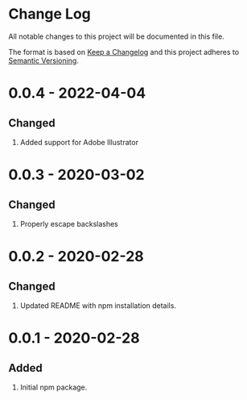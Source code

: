 # Change Log
All notable changes to this project will be documented in this file.
 
The format is based on [Keep a Changelog](http://keepachangelog.com/) and this project adheres to [Semantic Versioning](http://semver.org/).

# 0.0.4 - 2022-04-04

## Changed
1. Added support for Adobe Illustrator

# 0.0.3 - 2020-03-02

## Changed
1. Properly escape backslashes

# 0.0.2 - 2020-02-28

## Changed
1. Updated README with npm installation details.

# 0.0.1 - 2020-02-28

## Added
1. Initial npm package.

